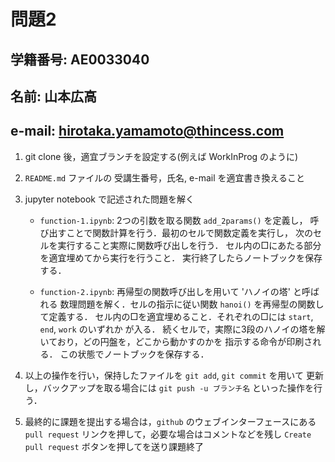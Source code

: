 # 問題2

## 学籍番号: AE0033040
## 名前: 山本広高
## e-mail: hirotaka.yamamoto@thincess.com

1. git clone 後，適宜ブランチを設定する(例えば WorkInProg のように)

2. ``README.md`` ファイルの 受講生番号，氏名, e-mail を適宜書き換えること

3. jupyter notebook で記述された問題を解く

    - `function-1.ipynb`: 2つの引数を取る関数 `add_2params()` を定義し，
      呼び出すことで関数計算を行う．最初のセルで関数定義を実行し，
      次のセルを実行すること実際に関数呼び出しを行う．
      セル内の□にあたる部分を適宜埋めてから実行を行うこと．
      実行終了したらノートブックを保存する．

    - `function-2.ipynb`: 再帰型の関数呼び出しを用いて 'ハノイの塔' と呼ばれる
      数理問題を解く．セルの指示に従い関数 `hanoi()` を再帰型の関数して定義する．
      セル内の□を適宜埋めること．それぞれの□には `start`, `end`, `work` のいずれか
      が入る．
      続くセルで，実際に3段のハノイの塔を解いており，どの円盤を，どこから動かすのかを
      指示する命令が印刷される．
      この状態でノートブックを保存する．

4. 以上の操作を行い，保持したファイルを ``git add``, ``git commit`` を用いて
   更新し，バックアップを取る場合には ``git push -u ブランチ名`` といった操作を行う．
   
5. 最終的に課題を提出する場合は，`github` のウェブインターフェースにある 
   `pull request` リンクを押して，必要な場合はコメントなどを残し 
   `Create pull request` ボタンを押してを送り課題終了

